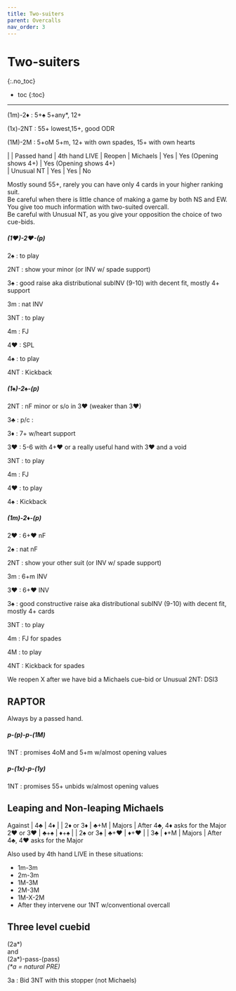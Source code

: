 ```yaml
---
title: Two-suiters
parent: Overcalls
nav_order: 3
---
```


# Two-suiters
{:.no_toc}

- toc
{:toc}  

--- 
  

(1m)-2♦
: 5+♠ 5+any*, 12+

(1x)-2NT
: 55+ lowest,15+, good ODR

(1M)-2M
: 5+oM 5+m, 12+ with own spades, 15+ with own hearts


|            | Passed hand | 4th hand LIVE          | Reopen
| Michaels   | Yes         | Yes (Opening shows 4+) | Yes (Opening shows 4+)       
| Unusual NT | Yes         | Yes                    | No


Mostly sound 55+, rarely you can have only 4 cards in your higher ranking suit.  
Be careful when there is little chance of making a game by both NS and EW.  
You give too much information with two-suited overcall.  
Be careful with Unusual NT, as you give your opposition the choice of two cue-bids.

##### (1♥)-2♥-(p)

2♠
: to play

2NT
: show your minor (or INV w/ spade support)

3♠
: good raise aka distributional subINV (9-10) with decent fit, mostly 4+ support

3m
: nat INV

3NT
: to play

4m
: FJ

4♥
: SPL

4♠
: to play

4NT
: Kickback



##### (1♠)-2♠-(p)

2NT
: nF minor or s/o in 3♥ (weaker than 3♥) 

3♣
: p/c
:     

3♦
: 7+ w/heart support

3♥
: 5-6 with 4+♥ or a really useful hand with 3♥ and a void

3NT
: to play

4m
: FJ

4♥
: to play

4♠
: Kickback



##### (1m)-2♦-(p) 

2♥
:  6+♥ nF     

2♠
: nat nF

2NT
: show your other suit (or INV w/ spade support)

3m
: 6+m INV

3♥
: 6+♥ INV

3♠
: good constructive raise aka distributional subINV (9-10) with decent fit, mostly 4+ cards

3NT
: to play

4m
: FJ for spades

4M
: to play

4NT
: Kickback for spades



We reopen X after we have bid a Michaels cue-bid or Unusual 2NT: DSI3



## RAPTOR

Always by a passed hand.



##### p-(p)-p-(1M)

1NT
: promises 4oM and 5+m w/almost opening values



##### p-(1x)-p-(1y)

1NT
: promises 55+ unbids w/almost opening values


## Leaping and Non-leaping Michaels

Against  | 4♣  | 4♦     |  | 
2♦ or 3♦ | ♣+M | Majors | After 4♣, 4♦ asks for the Major
2♥ or 3♥ | ♣+♠ | ♦+♠    |  |
2♠ or 3♠ | ♣+♥ | ♦+♥    |  |
3♣       | ♦+M | Majors | After 4♣, 4♥ asks for the Major

Also used by 4th hand LIVE in these situations:

* 1m-3m
* 2m-3m
* 1M-3M
* 2M-3M
* 1M-X-2M
* After they intervene our 1NT w/conventional overcall



## Three level cuebid

(2a\*)  
and  
(2a\*)-pass-(pass)  
*(\*a = natural PRE)* 

3a
: Bid 3NT with this stopper (not Michaels)

 


